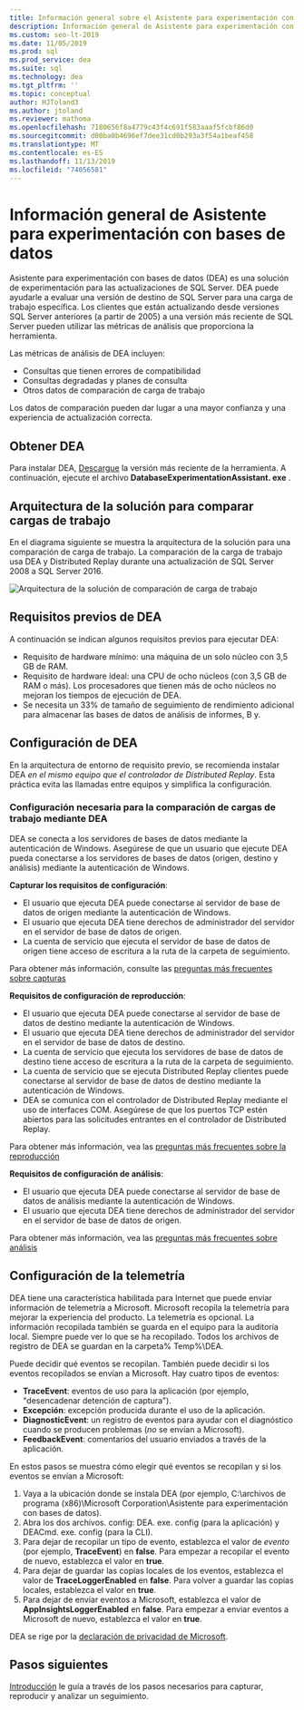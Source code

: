 ```yaml
---
title: Información general sobre el Asistente para experimentación con bases de datos
description: Información general de Asistente para experimentación con bases de datos
ms.custom: seo-lt-2019
ms.date: 11/05/2019
ms.prod: sql
ms.prod_service: dea
ms.suite: sql
ms.technology: dea
ms.tgt_pltfrm: ''
ms.topic: conceptual
author: HJToland3
ms.author: jtoland
ms.reviewer: mathoma
ms.openlocfilehash: 7180656f8a4779c43f4c691f583aaaf5fcbf86d0
ms.sourcegitcommit: d00ba0b4696ef7dee31cd0b293a3f54a1beaf458
ms.translationtype: MT
ms.contentlocale: es-ES
ms.lasthandoff: 11/13/2019
ms.locfileid: "74056581"
---
```

# <a name="overview-of-database-experimentation-assistant"></a>Información general de Asistente para experimentación con bases de datos

Asistente para experimentación con bases de datos (DEA) es una solución de experimentación para las actualizaciones de SQL Server. DEA puede ayudarle a evaluar una versión de destino de SQL Server para una carga de trabajo específica. Los clientes que están actualizando desde versiones SQL Server anteriores (a partir de 2005) a una versión más reciente de SQL Server pueden utilizar las métricas de análisis que proporciona la herramienta.

Las métricas de análisis de DEA incluyen:

- Consultas que tienen errores de compatibilidad
- Consultas degradadas y planes de consulta
- Otros datos de comparación de carga de trabajo

Los datos de comparación pueden dar lugar a una mayor confianza y una experiencia de actualización correcta.

## <a name="get-dea"></a>Obtener DEA

Para instalar DEA, [Descargue](https://www.microsoft.com/download/details.aspx?id=54090) la versión más reciente de la herramienta. A continuación, ejecute el archivo **DatabaseExperimentationAssistant. exe** .

## <a name="solution-architecture-for-comparing-workloads"></a>Arquitectura de la solución para comparar cargas de trabajo

En el diagrama siguiente se muestra la arquitectura de la solución para una comparación de carga de trabajo. La comparación de la carga de trabajo usa DEA y Distributed Replay durante una actualización de SQL Server 2008 a SQL Server 2016.

![Arquitectura de la solución de comparación de carga de trabajo](./media/database-experimentation-assistant-overview/dea-overview-compare-solution-architecture.png)

## <a name="dea-prerequisites"></a>Requisitos previos de DEA

A continuación se indican algunos requisitos previos para ejecutar DEA:

- Requisito de hardware mínimo: una máquina de un solo núcleo con 3,5 GB de RAM.
- Requisito de hardware ideal: una CPU de ocho núcleos (con 3,5 GB de RAM o más). Los procesadores que tienen más de ocho núcleos no mejoran los tiempos de ejecución de DEA.
- Se necesita un 33% de tamaño de seguimiento de rendimiento adicional para almacenar las bases de datos de análisis de informes, B y.

## <a name="configure-dea"></a>Configuración de DEA

En la arquitectura de entorno de requisito previo, se recomienda instalar DEA *en el mismo equipo que el controlador de Distributed Replay*. Esta práctica evita las llamadas entre equipos y simplifica la configuración.

### <a name="required-configuration-for-workload-comparison-by-using-dea"></a>Configuración necesaria para la comparación de cargas de trabajo mediante DEA

DEA se conecta a los servidores de bases de datos mediante la autenticación de Windows. Asegúrese de que un usuario que ejecute DEA pueda conectarse a los servidores de bases de datos (origen, destino y análisis) mediante la autenticación de Windows.

**Capturar los requisitos de configuración**:

- El usuario que ejecuta DEA puede conectarse al servidor de base de datos de origen mediante la autenticación de Windows.
- El usuario que ejecuta DEA tiene derechos de administrador del servidor en el servidor de base de datos de origen.
- La cuenta de servicio que ejecuta el servidor de base de datos de origen tiene acceso de escritura a la ruta de la carpeta de seguimiento.

Para obtener más información, consulte las [preguntas más frecuentes sobre capturas](database-experimentation-assistant-capture-trace.md#frequently-asked-questions-about-trace-capture)

**Requisitos de configuración de reproducción**: 

- El usuario que ejecuta DEA puede conectarse al servidor de base de datos de destino mediante la autenticación de Windows.
- El usuario que ejecuta DEA tiene derechos de administrador del servidor en el servidor de base de datos de destino.
- La cuenta de servicio que ejecuta los servidores de base de datos de destino tiene acceso de escritura a la ruta de la carpeta de seguimiento.
- La cuenta de servicio que se ejecuta Distributed Replay clientes puede conectarse al servidor de base de datos de destino mediante la autenticación de Windows.
- DEA se comunica con el controlador de Distributed Replay mediante el uso de interfaces COM. Asegúrese de que los puertos TCP estén abiertos para las solicitudes entrantes en el controlador de Distributed Replay.

Para obtener más información, vea las [preguntas más frecuentes sobre la reproducción](database-experimentation-assistant-replay-trace.md#frequently-asked-questions-about-trace-replay)

**Requisitos de configuración de análisis**:

- El usuario que ejecuta DEA puede conectarse al servidor de base de datos de análisis mediante la autenticación de Windows.
- El usuario que ejecuta DEA tiene derechos de administrador del servidor en el servidor de base de datos de origen.

Para obtener más información, vea las [preguntas más frecuentes sobre análisis](database-experimentation-assistant-create-report.md#frequently-asked-questions-about-analysis-reports)

## <a name="set-up-telemetry"></a>Configuración de la telemetría

DEA tiene una característica habilitada para Internet que puede enviar información de telemetría a Microsoft. Microsoft recopila la telemetría para mejorar la experiencia del producto. La telemetría es opcional. La información recopilada también se guarda en el equipo para la auditoría local. Siempre puede ver lo que se ha recopilado. Todos los archivos de registro de DEA se guardan en la carpeta% Temp%\\DEA.

Puede decidir qué eventos se recopilan. También puede decidir si los eventos recopilados se envían a Microsoft. Hay cuatro tipos de eventos:

- **TraceEvent**: eventos de uso para la aplicación (por ejemplo, "desencadenar detención de captura").
- **Excepción**: excepción producida durante el uso de la aplicación.
- **DiagnosticEvent**: un registro de eventos para ayudar con el diagnóstico cuando se producen problemas (*no* se envían a Microsoft).
- **FeedbackEvent**: comentarios del usuario enviados a través de la aplicación.

En estos pasos se muestra cómo elegir qué eventos se recopilan y si los eventos se envían a Microsoft:

1. Vaya a la ubicación donde se instala DEA (por ejemplo, C:\\archivos de programa (x86)\\Microsoft Corporation\\Asistente para experimentación con bases de datos).
2. Abra los dos archivos. config: DEA. exe. config (para la aplicación) y DEACmd. exe. config (para la CLI).
3. Para dejar de recopilar un tipo de evento, establezca el valor de *evento* (por ejemplo, **TraceEvent**) en **false**. Para empezar a recopilar el evento de nuevo, establezca el valor en **true**.
4. Para dejar de guardar las copias locales de los eventos, establezca el valor de **TraceLoggerEnabled** en **false**. Para volver a guardar las copias locales, establezca el valor en **true**.
5. Para dejar de enviar eventos a Microsoft, establezca el valor de **AppInsightsLoggerEnabled** en **false**. Para empezar a enviar eventos a Microsoft de nuevo, establezca el valor en **true**.

DEA se rige por la [declaración de privacidad de Microsoft](https://aka.ms/dea-privacy).

## <a name="next-steps"></a>Pasos siguientes

[Introducción](database-experimentation-assistant-get-started.md) le guía a través de los pasos necesarios para capturar, reproducir y analizar un seguimiento.
